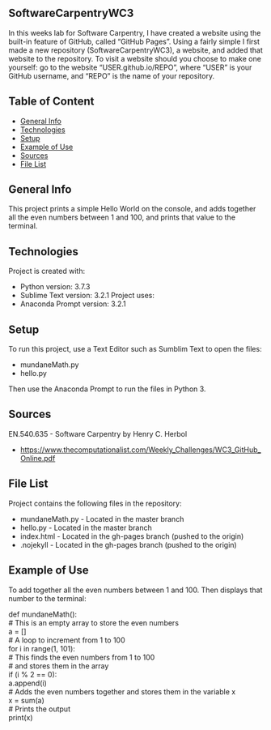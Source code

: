 ## SoftwareCarpentryWC3
In this weeks lab for Software Carpentry, I have created a website using the built-in feature of GitHub, called “GitHub Pages”. Using a fairly simple I first made a new repository (SoftwareCarpentryWC3), a website, and added that website to the repository. To visit a website should you choose to make one yourself: go to the website “USER.github.io/REPO”, where “USER” is your GitHub username, and “REPO” is the name of
your repository.
## Table of Content
* [General Info](#general-info)
* [Technologies](#technologies)
* [Setup](#setup)
* [Example of Use](#example-of-use)
* [Sources](#sources)
* [File List](#file-list)
## General Info
This project prints a simple Hello World on the console, and adds together 
all the even numbers between 1 and 100, and prints that value to the terminal.
## Technologies
Project is created with:
* Python version: 3.7.3
* Sublime Text version: 3.2.1
Project uses:
* Anaconda Prompt version: 3.2.1
## Setup
To run this project, use a Text Editor such as Sumblim Text to open the files:
* mundaneMath.py 
* hello.py <br>

Then use the Anaconda Prompt to run the files in Python 3.
## Sources
EN.540.635 - Software Carpentry by Henry C. Herbol
* https://www.thecomputationalist.com/Weekly_Challenges/WC3_GitHub_Online.pdf
## File List
Project contains the following files in the repository:
* mundaneMath.py - Located in the master branch
* hello.py - Located in the master branch
* index.html - Located in the gh-pages branch (pushed to the origin)
* .nojekyll - Located in the gh-pages branch (pushed to the origin)
## Example of Use
To add together all the even numbers between 1 and 100. Then displays that number to the terminal:

def mundaneMath():       
    # This is an empty array to store the even numbers  
    a = []  
    # A loop to increment from 1 to 100  
        for i in range(1, 101):  
            # This finds the even numbers from 1 to 100  
            # and stores them in the array  
            if (i % 2 == 0):  
                a.append(i)  
    # Adds the even numbers together and stores them in the variable x <br>
    x = sum(a)  
    # Prints the output  
    print(x)  

